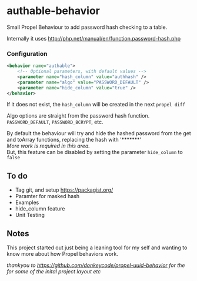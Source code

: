 # authable-behavior
Small Propel Behaviour to add password hash checking to a table.

Internally it uses http://php.net/manual/en/function.password-hash.php





### Configuration ###

``` xml
<behavior name="authable">    
    <!-- Optional parameters, with default values -->
    <parameter name="hash_column" value="authhash" />
    <parameter name="algo" value="PASSWORD_DEFAULT" />
    <parameter name="hide_column" value="true" />
</behavior>
```

If it does not exist, the `hash_column` will be created in the next `propel diff`

Algo options are straight from the password hash function. `PASSWORD_DEFAULT`, `PASSWORD_BCRYPT`, etc. 


By default the behaviour will try and hide the hashed password from the get and toArray functions, replacing the hash with '*******'  
   *More work is required in this area.*   
But, this feature can be disabled by setting the parameter `hide_column` to `false`

## To do

* Tag git, and setup https://packagist.org/
* Paramter for masked hash 
* Examples
* hide_column feature
* Unit Testing


## Notes
This project started out just being a leaning tool for my self and wanting to know more about how Propel behaviors work.


*thankyou to https://github.com/donkeycode/propel-uuid-behavior for the for some of the inital project layout etc*
